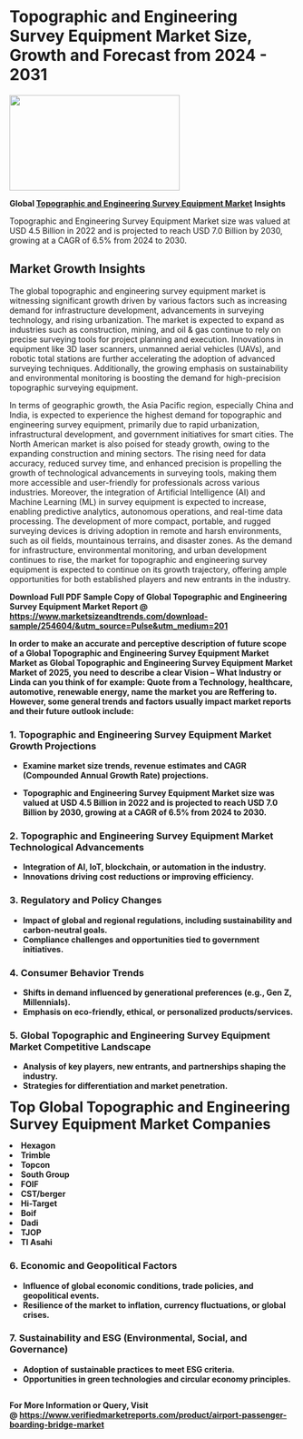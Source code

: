 <H1>Topographic and Engineering Survey Equipment Market Size, Growth and Forecast from 2024 - 2031</H1><img class="aligncenter size-medium wp-image-584254" src="https://thirdeyenews.in/wp-content/uploads/2024/09/Global-Market-Research-300x168.jpeg" alt="" width="300" height="168" /><p><strong>Global&nbsp;<a href="https://www.marketsizeandtrends.com/download-sample/254604/&amp;utm_source=Pulse&amp;utm_medium=201">Topographic and Engineering Survey Equipment Market</a> Insights</strong></p><p>Topographic and Engineering Survey Equipment Market size was valued at USD 4.5 Billion in 2022 and is projected to reach USD 7.0 Billion by 2030, growing at a CAGR of 6.5% from 2024 to 2030.</p><p><h2>Market Growth Insights</h2> <p>The global topographic and engineering survey equipment market is witnessing significant growth driven by various factors such as increasing demand for infrastructure development, advancements in surveying technology, and rising urbanization. The market is expected to expand as industries such as construction, mining, and oil & gas continue to rely on precise surveying tools for project planning and execution. Innovations in equipment like 3D laser scanners, unmanned aerial vehicles (UAVs), and robotic total stations are further accelerating the adoption of advanced surveying techniques. Additionally, the growing emphasis on sustainability and environmental monitoring is boosting the demand for high-precision topographic surveying equipment.</p> <p><strong></strong></p> <p>In terms of geographic growth, the Asia Pacific region, especially China and India, is expected to experience the highest demand for topographic and engineering survey equipment, primarily due to rapid urbanization, infrastructural development, and government initiatives for smart cities. The North American market is also poised for steady growth, owing to the expanding construction and mining sectors. The rising need for data accuracy, reduced survey time, and enhanced precision is propelling the growth of technological advancements in surveying tools, making them more accessible and user-friendly for professionals across various industries. Moreover, the integration of Artificial Intelligence (AI) and Machine Learning (ML) in survey equipment is expected to increase, enabling predictive analytics, autonomous operations, and real-time data processing. The development of more compact, portable, and rugged surveying devices is driving adoption in remote and harsh environments, such as oil fields, mountainous terrains, and disaster zones. As the demand for infrastructure, environmental monitoring, and urban development continues to rise, the market for topographic and engineering survey equipment is expected to continue on its growth trajectory, offering ample opportunities for both established players and new entrants in the industry.</p> <p><strong></p><p><span class=""><strong>Download Full PDF Sample Copy of Global Topographic and Engineering Survey Equipment Market Report</strong> @ <a href="https://www.marketsizeandtrends.com/download-sample/254604/&amp;utm_source=Pulse&amp;utm_medium=201" target="_blank">https://www.marketsizeandtrends.com/download-sample/254604/&amp;utm_source=Pulse&amp;utm_medium=201</a></span></p><p>In order to make an accurate and perceptive description of future scope of a Global&nbsp;Topographic and Engineering Survey Equipment Market Market as Global&nbsp;Topographic and Engineering Survey Equipment Market Market of 2025, you need to describe a clear Vision &ndash; What Industry or Linda can you think of for example: Quote from a Technology, healthcare, automotive, renewable energy, name the market you are Reffering to. However, some general trends and factors usually impact market reports and their future outlook include:</p><h3>1.&nbsp;<strong>Topographic and Engineering Survey Equipment Market Growth Projections</strong></h3><ul><li>Examine market size trends, revenue estimates and CAGR (Compounded Annual Growth Rate) projections.</li><li><p>Topographic and Engineering Survey Equipment Market size was valued at USD 4.5 Billion in 2022 and is projected to reach USD 7.0 Billion by 2030, growing at a CAGR of 6.5% from 2024 to 2030.</p></li></ul><h3>2.&nbsp;<strong>Topographic and Engineering Survey Equipment Market Technological Advancements</strong></h3><ul><li>Integration of AI, IoT, blockchain, or automation in the industry.</li><li>Innovations driving cost reductions or improving efficiency.</li></ul><h3>3.&nbsp;<strong>Regulatory and Policy Changes</strong></h3><ul><li>Impact of global and regional regulations, including sustainability and carbon-neutral goals.</li><li>Compliance challenges and opportunities tied to government initiatives.</li></ul><h3>4.&nbsp;<strong>Consumer Behavior Trends</strong></h3><ul><li>Shifts in demand influenced by generational preferences (e.g., Gen Z, Millennials).</li><li>Emphasis on eco-friendly, ethical, or personalized products/services.</li></ul><h3>5.&nbsp;<strong>Global Topographic and Engineering Survey Equipment Market Competitive Landscape</strong></h3><ul><li>Analysis of key players, new entrants, and partnerships shaping the industry.</li><li>Strategies for differentiation and market penetration.</li></ul><p data-pm-slice="1 1 []"><span style="color: inherit; font-family: inherit; font-size: 25px;">Top Global Topographic and Engineering Survey Equipment Market Companies</span></p><div class="" data-test-id=""><p><li>Hexagon</li><li> Trimble</li><li> Topcon</li><li> South Group</li><li> FOIF</li><li> CST/berger</li><li> Hi-Target</li><li> Boif</li><li> Dadi</li><li> TJOP</li><li> TI Asahi</li></p></div><h3>6.&nbsp;<strong>Economic and Geopolitical Factors</strong></h3><ul><li>Influence of global economic conditions, trade policies, and geopolitical events.</li><li>Resilience of the market to inflation, currency fluctuations, or global crises.</li></ul><h3>7.&nbsp;<strong>Sustainability and ESG (Environmental, Social, and Governance)</strong></h3><ul><li>Adoption of sustainable practices to meet ESG criteria.</li><li>Opportunities in green technologies and circular economy principles.</li></ul><h2><strong style="font-size: 14px;">For More Information or Query, Visit @&nbsp;</strong><a style="background-color: #ffffff; font-size: 14px;" href="https://www.marketsizeandtrends.com/report/topographic-and-engineering-survey-equipment-market/" target="_blank">https://www.verifiedmarketreports.com/product/airport-passenger-boarding-bridge-market</a></h2>
